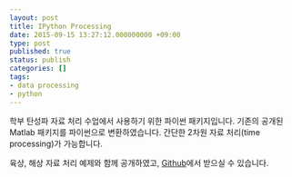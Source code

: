 ```yaml
---
layout: post
title: IPython Processing
date: 2015-09-15 13:27:12.000000000 +09:00
type: post
published: true
status: publish
categories: []
tags:
- data processing
- python
---
```

<p>학부 탄성파 자료 처리 수업에서 사용하기 위한 파이썬 패키지입니다. 기존의 공개된 Matlab 패키지를 파이썬으로 변환하였습니다. 간단한 2차원 자료 처리(time processing)가 가능합니다.</p>
<p>육상, 해상 자료 처리 예제와 함께 공개하였고, <a href="https://github.com/pkgpl/IPythonProcessing">Github</a>에서 받으실 수 있습니다.</p>

<!--
<p></p>
<p><b>참고 문헌</b></p>
<p>하완수, 2015, 대화식 탄성파 자료 처리 수업을 위한 파이썬 패키지 개발, 한국자원공학회지, 52(4), 414-421.</p>
-->
